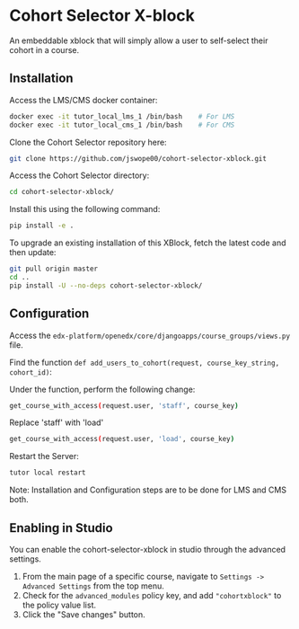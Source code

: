 # Cohort Selector X-block
An embeddable xblock that will simply allow a user to self-select their cohort in a course.  

Installation
------------

Access the LMS/CMS docker container:
```bash
docker exec -it tutor_local_lms_1 /bin/bash    # For LMS
docker exec -it tutor_local_cms_1 /bin/bash    # For CMS
```

Clone the Cohort Selector repository here:
```bash
git clone https://github.com/jswope00/cohort-selector-xblock.git
```

Access the Cohort Selector directory:
```bash
cd cohort-selector-xblock/
```

Install this using the following command:
```bash
pip install -e .
```

To upgrade an existing installation of this XBlock, fetch the latest code and then update:
```bash
git pull origin master
cd ..
pip install -U --no-deps cohort-selector-xblock/
```

Configuration
-------------

Access the ```edx-platform/openedx/core/djangoapps/course_groups/views.py``` file.

Find the function ```def add_users_to_cohort(request, course_key_string, cohort_id)```:

Under the function, perform the following change:

```bash
get_course_with_access(request.user, 'staff', course_key)
```
Replace 'staff' with 'load'

```bash
get_course_with_access(request.user, 'load', course_key)
```

Restart the Server:
```bash
tutor local restart
```

Note: Installation and Configuration steps are to be done for LMS and CMS both.

Enabling in Studio
------------------

You can enable the cohort-selector-xblock in studio through the advanced
settings.

1. From the main page of a specific course, navigate to `Settings ->
   Advanced Settings` from the top menu.
2. Check for the `advanced_modules` policy key, and add
   `"cohortxblock"` to the policy value list.
3. Click the "Save changes" button.
